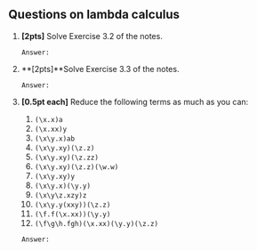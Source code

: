 Questions on lambda calculus 
--------------------------------


1. **[2pts]** Solve Exercise 3.2 of the notes. 
    ```
    Answer:

    ```
1. **[2pts]**Solve Exercise 3.3 of the notes. 
    ```
    Answer:

    ```
1. **[0.5pt each]** Reduce the following terms as much as you can:
    1. `(\x.x)a`
    1. `(\x.xx)y`
    1. `(\x\y.x)ab`
    1. `(\x\y.xy)(\z.z)`
    1. `(\x\y.xy)(\z.zz)`
    1. `(\x\y.xy)(\z.z)(\w.w)`
    1. `(\x\y.xy)y`
    1. `(\x\y.x)(\y.y)`
    1. `(\x\y\z.xzy)z`
    1. `(\x\y.y(xxy))(\z.z)` 
    1. `(\f.f(\x.xx))(\y.y)`
    1. `(\f\g\h.fgh)(\x.xx)(\y.y)(\z.z)`

    ```
    Answer:

    ```

